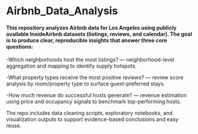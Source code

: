 # Airbnb_Data_Analysis

#### This repository analyzes Airbnb data for Los Angeles using publicly available InsideAirbnb datasets (listings, reviews, and calendar). The goal is to produce clear, reproducible insights that answer three core questions:

-Which neighborhoods host the most listings? — neighborhood-level aggregation and mapping to identify supply hotspots.

-What property types receive the most positive reviews? — review score analysis by room/property type to surface guest-preferred stays.

-How much revenue do successful hosts generate? — revenue estimation using price and occupancy signals to benchmark top-performing hosts.

The repo includes data cleaning scripts, exploratory notebooks, and visualization outputs to support evidence-based conclusions and easy reuse.

